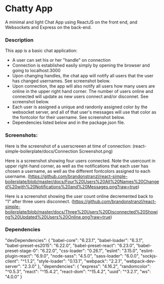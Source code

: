 Chatty App
=====================

A minimal and light Chat App using ReactJS on the front end, and Websockets and Express
on the back-end.

### Description

This app is a basic chat application:
- A user can set his or her "handle" on connection
- Connection is established easily simply by opening the browser and going to
  localhost:3000
- Upon changing handles, the chat app will notify all users that the user has
  changed usernames. See screenshot below.
- Upon connection, the app will also notify all users how many users are online
  in the upper right hand corner.  The number of users online and connected will
  update as new users connect and/or disconnet. See screenshot below.
- Each user is assigned a unique and randonly assigned color by the websocket server,
  and all of that user's messages will use that color as the fontcolor for their
  username. See screenshot below.
- Dependencies listed below and in the package.json file.

### Screenshots:

Here is the screenshot of a userscreeen at time of connection:
(react-simple-boilerplate/docs/Connection Screenshot.png)

Here is a screenshot showing four users connected. Note the usercount in upper right-hand
corner, as well as the notifications that each user has chosen a username, as well as the
different fontcolors assigned to each username.
(https://github.com/brandonstranzl/react-simple-boilerplate/blob/master/docs/Four%20Users%20All%20Names%20Changed%20with%20Notifications%20and%20Messages.png?raw=true)


Here is a screenshot showing the user count online decremented back to "1" after three
users disconnect.
(https://github.com/brandonstranzl/react-simple-boilerplate/blob/master/docs/Three%20Users%20Disconnected%20Showing%20Updated%20Users%20Online.png?raw=true)

### Dependencies

  "devDependencies": {
    "babel-core": "6.23.1",
    "babel-loader": "6.3.1",
    "babel-preset-es2015": "6.22.0",
    "babel-preset-react": "6.23.0",
    "babel-preset-stage-0": "6.22.0",
    "css-loader": "0.26.1",
    "eslint": "3.15.0",
    "eslint-plugin-react": "6.9.0",
    "node-sass": "4.5.0",
    "sass-loader": "6.0.0",
    "sockjs-client": "^1.1.2",
    "style-loader": "0.13.1",
    "webpack": "2.2.1",
    "webpack-dev-server": "2.3.0"
  },
  "dependencies": {
    "express": "4.16.2",
    "randomcolor": "^0.5.3",
    "react": "^15.4.2",
    "react-dom": "^15.4.2",
    "uuid": "^3.2.1",
    "ws": "4.0.0"
  }

